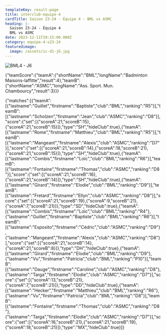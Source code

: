 ```yaml
---
templateKey: result-page
title: interclub-equipe-4
cardTitle: Saison 23-24 - Équipe 4 - BML vs ASMC
heading: |-
  Saison 23-24 - Équipe 4
  BML vs ASMC
date: 2023-12-11T19:15:00.000Z
category: equipe-4-s23-24
featuredimage:
  image: /assets/ic-d1-j6.jpg
---
```

![](/assets/ic-d1-j6.jpg "BML4 - J6")

<teamscoreboard>{"teamScore":{"teamA":{"shortName":"BML","longName":"Badminton Maisons-laffitte","result":4},"teamB":{"shortName":"ASMC","longName":"Ass. Sport. Mun. Chambourcy","result":3}}}</teamscoreboard>

<scoreboard>{"matches":[{"teamA":[{"lastname":"Guillet","firstname":"Baptiste","club":"BML","ranking":"R5"}],"teamB":[{"lastname":"Scholzen","firstname":"Jean","club":"ASMC","ranking":"D8"}],"score":{"set":[{"scoreA":21,"scoreB":15},{"scoreA":21,"scoreB":15}]},"type":"SH","hideClub":true},{"teamA":[{"lastname":"Rome","firstname":"Matthieu","club":"BML","ranking":"R5"}],"teamB":[{"lastname":"Mangeant","firstname":"Alexis","club":"ASMC","ranking":"D7"}],"score":{"set":[{"scoreA":21,"scoreB":14},{"scoreA":18,"scoreB":21},{"scoreA":21,"scoreB":15}]},"type":"SH","hideClub":true},{"teamA":[{"lastname":"Combis","firstname":"Loïc","club":"BML","ranking":"R6"}],"teamB":[{"lastname":"Fontaine","firstname":"Thomas","club":"ASMC","ranking":"D8"}],"score":{"set":[{"scoreA":21,"scoreB":16},{"scoreA":21,"scoreB":14}]},"type":"SH","hideClub":true},{"teamA":[{"lastname":"Girard","firstname":"Elodie","club":"BML","ranking":"D9"}],"teamB":[{"lastname":"Fretard","firstname":"Ellyn","club":"ASMC","ranking":"D8"}],"score":{"set":[{"scoreA":21,"scoreB":19},{"scoreA":9,"scoreB":21},{"scoreA":7,"scoreB":21}]},"type":"SD","hideClub":true},{"teamA":[{"lastname":"Combis","firstname":"Loïc","club":"BML","ranking":"R4"},{"lastname":"Guillet","firstname":"Baptiste","club":"BML","ranking":"R6"}],"teamB":[{"lastname":"Esposito","firstname":"Cédric","club":"ASMC","ranking":"D9"},{"lastname":"Mangeant","firstname":"Alexis","club":"ASMC","ranking":"D8"}],"score":{"set":[{"scoreA":21,"scoreB":14},{"scoreA":21,"scoreB":8}]},"type":"DH","hideClub":true},{"teamA":[{"lastname":"Girard","firstname":"Elodie","club":"BML","ranking":"D9"},{"lastname":"Vu","firstname":"Patricia","club":"BML","ranking":"P10"}],"teamB":[{"lastname":"Dauge","firstname":"Caroline","club":"ASMC","ranking":"D8"},{"lastname":"Targa","firstname":"Elodie","club":"ASMC","ranking":"D7"}],"score":{"set":[{"scoreA":13,"scoreB":21},{"scoreA":7,"scoreB":21}]},"type":"DD","hideClub":true},{"teamA":[{"lastname":"Hecker","firstname":"Matthieu","club":"BML","ranking":"R6"},{"lastname":"Vu","firstname":"Patricia","club":"BML","ranking":"D8"}],"teamB":[{"lastname":"Fontaine","firstname":"Thomas","club":"ASMC","ranking":"D8"},{"lastname":"Targa","firstname":"Elodie","club":"ASMC","ranking":"D7"}],"score":{"set":[{"scoreA":16,"scoreB":21},{"scoreA":21,"scoreB":19},{"scoreA":18,"scoreB":21}]},"type":"MX","hideClub":true}]}</scoreboard>